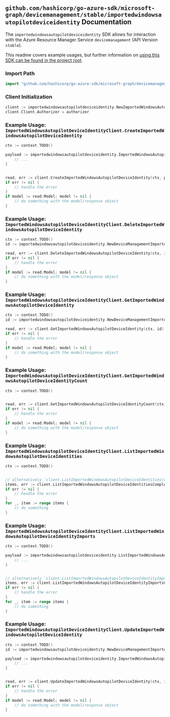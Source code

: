
## `github.com/hashicorp/go-azure-sdk/microsoft-graph/devicemanagement/stable/importedwindowsautopilotdeviceidentity` Documentation

The `importedwindowsautopilotdeviceidentity` SDK allows for interaction with the Azure Resource Manager Service `devicemanagement` (API Version `stable`).

This readme covers example usages, but further information on [using this SDK can be found in the project root](https://github.com/hashicorp/go-azure-sdk/tree/main/docs).

### Import Path

```go
import "github.com/hashicorp/go-azure-sdk/microsoft-graph/devicemanagement/stable/importedwindowsautopilotdeviceidentity"
```


### Client Initialization

```go
client := importedwindowsautopilotdeviceidentity.NewImportedWindowsAutopilotDeviceIdentityClientWithBaseURI("https://management.azure.com")
client.Client.Authorizer = authorizer
```


### Example Usage: `ImportedWindowsAutopilotDeviceIdentityClient.CreateImportedWindowsAutopilotDeviceIdentity`

```go
ctx := context.TODO()

payload := importedwindowsautopilotdeviceidentity.ImportedWindowsAutopilotDeviceIdentity{
	// ...
}


read, err := client.CreateImportedWindowsAutopilotDeviceIdentity(ctx, payload)
if err != nil {
	// handle the error
}
if model := read.Model; model != nil {
	// do something with the model/response object
}
```


### Example Usage: `ImportedWindowsAutopilotDeviceIdentityClient.DeleteImportedWindowsAutopilotDeviceIdentity`

```go
ctx := context.TODO()
id := importedwindowsautopilotdeviceidentity.NewDeviceManagementImportedWindowsAutopilotDeviceIdentityID("importedWindowsAutopilotDeviceIdentityIdValue")

read, err := client.DeleteImportedWindowsAutopilotDeviceIdentity(ctx, id)
if err != nil {
	// handle the error
}
if model := read.Model; model != nil {
	// do something with the model/response object
}
```


### Example Usage: `ImportedWindowsAutopilotDeviceIdentityClient.GetImportedWindowsAutopilotDeviceIdentity`

```go
ctx := context.TODO()
id := importedwindowsautopilotdeviceidentity.NewDeviceManagementImportedWindowsAutopilotDeviceIdentityID("importedWindowsAutopilotDeviceIdentityIdValue")

read, err := client.GetImportedWindowsAutopilotDeviceIdentity(ctx, id)
if err != nil {
	// handle the error
}
if model := read.Model; model != nil {
	// do something with the model/response object
}
```


### Example Usage: `ImportedWindowsAutopilotDeviceIdentityClient.GetImportedWindowsAutopilotDeviceIdentityCount`

```go
ctx := context.TODO()


read, err := client.GetImportedWindowsAutopilotDeviceIdentityCount(ctx)
if err != nil {
	// handle the error
}
if model := read.Model; model != nil {
	// do something with the model/response object
}
```


### Example Usage: `ImportedWindowsAutopilotDeviceIdentityClient.ListImportedWindowsAutopilotDeviceIdentities`

```go
ctx := context.TODO()


// alternatively `client.ListImportedWindowsAutopilotDeviceIdentities(ctx)` can be used to do batched pagination
items, err := client.ListImportedWindowsAutopilotDeviceIdentitiesComplete(ctx)
if err != nil {
	// handle the error
}
for _, item := range items {
	// do something
}
```


### Example Usage: `ImportedWindowsAutopilotDeviceIdentityClient.ListImportedWindowsAutopilotDeviceIdentityImports`

```go
ctx := context.TODO()

payload := importedwindowsautopilotdeviceidentity.ListImportedWindowsAutopilotDeviceIdentityImportsRequest{
	// ...
}


// alternatively `client.ListImportedWindowsAutopilotDeviceIdentityImports(ctx, payload)` can be used to do batched pagination
items, err := client.ListImportedWindowsAutopilotDeviceIdentityImportsComplete(ctx, payload)
if err != nil {
	// handle the error
}
for _, item := range items {
	// do something
}
```


### Example Usage: `ImportedWindowsAutopilotDeviceIdentityClient.UpdateImportedWindowsAutopilotDeviceIdentity`

```go
ctx := context.TODO()
id := importedwindowsautopilotdeviceidentity.NewDeviceManagementImportedWindowsAutopilotDeviceIdentityID("importedWindowsAutopilotDeviceIdentityIdValue")

payload := importedwindowsautopilotdeviceidentity.ImportedWindowsAutopilotDeviceIdentity{
	// ...
}


read, err := client.UpdateImportedWindowsAutopilotDeviceIdentity(ctx, id, payload)
if err != nil {
	// handle the error
}
if model := read.Model; model != nil {
	// do something with the model/response object
}
```
